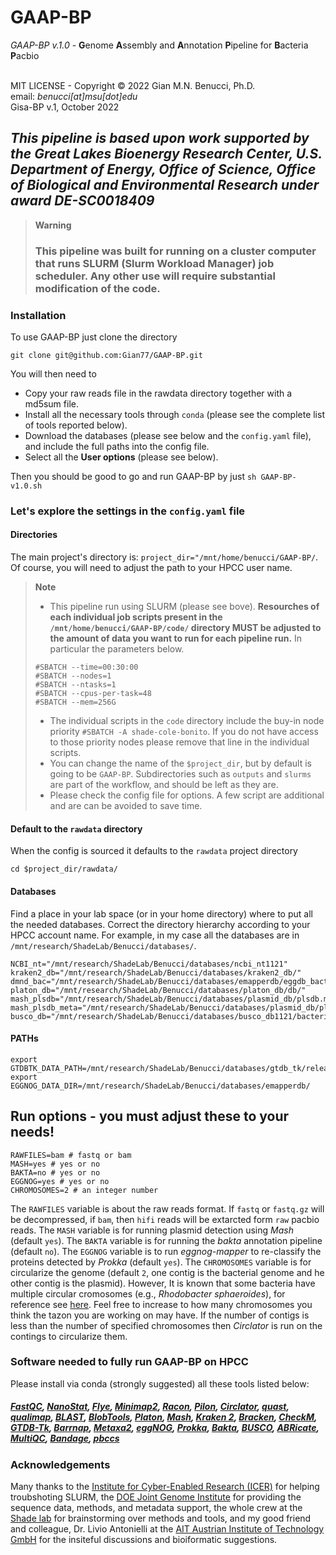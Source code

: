# **GAAP-BP**

*GAAP-BP v.1.0* - **G**enome **A**ssembly and **A**nnotation **P**ipeline for **B**acteria **P**acbio<br>
<br>

MIT LICENSE - Copyright © 2022 Gian M.N. Benucci, Ph.D.<br>
email: *benucci[at]msu[dot]edu*<br>
Gisa-BP v.1, October 2022<br>

## *This pipeline is based upon work supported by the Great Lakes Bioenergy Research Center, U.S. Department of Energy, Office of Science, Office of Biological and Environmental Research under award DE-SC0018409*

> __Warning__<br>
> ### **This pipeline was built for running on a cluster computer that runs SLURM (Slurm Workload Manager) job scheduler. Any other use will require substantial modification of the code.**
> 

### **Installation**

To use GAAP-BP just clone the directory 
```
git clone git@github.com:Gian77/GAAP-BP.git
```
You will then need to 
* Copy your raw reads file in the rawdata directory together with a md5sum file.
* Install all the necessary tools through `conda` (please see the complete list of tools reported below).
* Download the databases (please see below and the `config.yaml` file), and include the full paths into the config file.
* Select all the **User options** (please see below).

Then you should be good to go and run GAAP-BP by just 
`sh GAAP-BP-v1.0.sh`

### **Let's explore the settings in the `config.yaml` file**

#### **Directories**
The main project's directory is: `project_dir="/mnt/home/benucci/GAAP-BP/`. Of course, you will need to adjust the path to your HPCC user name. 

> __Note__ <br> 
> * This pipeline run using SLURM (please see bove). **Resourches of each individual job scripts present in the `/mnt/home/benucci/GAAP-BP/code/` directory MUST be adjusted to the amount of data you want to run for each pipeline run.** In particular the parameters below.
> ```
> #SBATCH --time=00:30:00
> #SBATCH --nodes=1
> #SBATCH --ntasks=1
> #SBATCH --cpus-per-task=48
> #SBATCH --mem=256G
> ```
> * The individual scripts in the `code` directory include the buy-in node priority `#SBATCH -A shade-cole-bonito`. If you do not have access to those priority nodes please remove that line in the individual scripts.
> * You can change the name of the `$project_dir`, but by default is going to be `GAAP-BP`. Subdirectories such as `outputs` and `slurms` are part of the workflow, and should be left as they are.
> * Please check the config file for options. A few script are additional and are can be avoided to save time.

#### **Default to the `rawdata` directory**
When the config is sourced it defaults to the `rawdata` project directory
```
cd $project_dir/rawdata/
```

#### **Databases**
Find a place in your lab space (or in your home directory) where to put all the needed databases.
Correct the directory hierarchy according to your HPCC account name. For example, in my case all the
databases are in `/mnt/research/ShadeLab/Benucci/databases/`.

```
NCBI_nt="/mnt/research/ShadeLab/Benucci/databases/ncbi_nt1121"
kraken2_db="/mnt/research/ShadeLab/Benucci/databases/kraken2_db/"
dmnd_bac="/mnt/research/ShadeLab/Benucci/databases/emapperdb/eggdb_bacteria.dmnd"
platon_db="/mnt/research/ShadeLab/Benucci/databases/platon_db/db/"
mash_plsdb="/mnt/research/ShadeLab/Benucci/databases/plasmid_db/plsdb.msh"
mash_plsdb_meta="/mnt/research/ShadeLab/Benucci/databases/plasmid_db/plsdb.tsv"
busco_db="/mnt/research/ShadeLab/Benucci/databases/busco_db1121/bacteria_odb10"
```
#### **PATHs**
```
export GTDBTK_DATA_PATH=/mnt/research/ShadeLab/Benucci/databases/gtdb_tk/release207_v2
export EGGNOG_DATA_DIR=/mnt/research/ShadeLab/Benucci/databases/emapperdb/
```

## Run options - you must adjust these to your needs!
```
RAWFILES=bam # fastq or bam
MASH=yes # yes or no
BAKTA=no # yes or no
EGGNOG=yes # yes or no
CHROMOSOMES=2 # an integer number
```
The `RAWFILES` variable is about the raw reads format. If `fastq` or `fastq.gz` will be decompressed, if `bam`, then `hifi` reads will be extarcted form `raw` pacbio reads.
The `MASH` variable is for running plasmid detection using *Mash* (default `yes`).
The `BAKTA` variable is for running the *bakta* annotation pipeline (default `no`).
The `EGGNOG` variable is to run *eggnog-mapper* to re-classify the proteins detected by *Prokka* (default `yes`).
The `CHROMOSOMES` variable is for circularize the genome (default `2`, one contig is the bacterial genome and he other contig is the plasmid). However, It is known that some bacteria have multiple circular cromosomes (e.g., *Rhodobacter sphaeroides*), for reference see [here](https://www.ncbi.nlm.nih.gov/pmc/articles/PMC3348396/). Feel free to increase to how many chromosomes you think the tazon you are working on may have. If the number of contigs is less than the number of specified chromosomes then *Circlator* is run on the contings to circularize them.

### **Software needed to fully run GAAP-BP on HPCC**

Please install via conda (strongly suggested) all these tools listed below: 
##### **[FastQC](https://www.bioinformatics.babraham.ac.uk/projects/fastqc/), [NanoStat](https://github.com/wdecoster/nanostat), [Flye](https://github.com/fenderglass/Flye), [Minimap2](https://github.com/lh3/minimap2), [Racon](https://github.com/isovic/racon), [Pilon](https://github.com/broadinstitute/pilon/wiki), [Circlator](https://sanger-pathogens.github.io/circlator/), [quast](http://bioinf.spbau.ru/quast), [qualimap](https://github.com/EagleGenomics-cookbooks/QualiMap), [BLAST](https://blast.ncbi.nlm.nih.gov/Blast.cgi?PAGE_TYPE=BlastDocs), [BlobTools](https://github.com/DRL/blobtools), [Platon](https://github.com/oschwengers/platon), [Mash](https://github.com/marbl/Mash), [Kraken 2](https://ccb.jhu.edu/software/kraken2/), [Bracken](https://github.com/jenniferlu717/Bracken), [CheckM](https://ecogenomics.github.io/CheckM/), [GTDB-Tk](https://github.com/Ecogenomics/GTDBTk), [Barrnap](https://github.com/tseemann/barrnap), [Metaxa2](https://microbiology.se/software/metaxa2/), [eggNOG](https://github.com/eggnogdb), [Prokka](https://github.com/tseemann/prokka), [Bakta](https://github.com/oschwengers/bakta), [BUSCO](https://busco.ezlab.org/), [ABRicate](https://github.com/tseemann/abricate), [MultiQC](https://github.com/ewels/MultiQC), [Bandage](https://github.com/rrwick/Bandage), [pbccs](https://github.com/PacificBiosciences/pbbioconda)**

### **Acknowledgements**
Many thanks to the [Institute for Cyber-Enabled Research (ICER)](https://icer.msu.edu/) for helping troubshoting SLURM, the [DOE Joint Genome Institute](https://jgi.doe.gov/) for providing the sequence data, methods, and metadata support, the whole crew at the [Shade lab](https://ashley17061.wixsite.com/shadelab) for brainstorming over methods and tools, and my good friend and colleague, Dr. Livio Antonielli at the [AIT Austrian Institute of Technology GmbH](https://www.ait.ac.at/en/) for the insiteful discussions and bioiformatic suggestions.

